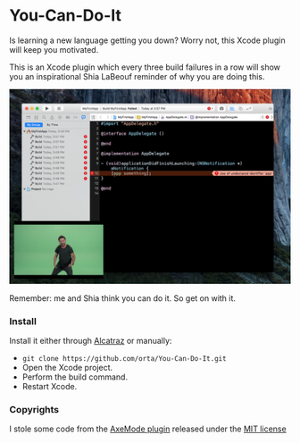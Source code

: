 # You-Can-Do-It
Is learning a new language getting you down? Worry not, this Xcode plugin will keep you motivated.

This is an Xcode plugin which every three build failures in a row will show you an inspirational Shia LaBeouf reminder of why you are doing this.

![](web/doit.png)

Remember: me and Shia think you can do it. So get on with it.

### Install

Install it either through [Alcatraz](http://alcatraz.io) or manually:

* `git clone https://github.com/orta/You-Can-Do-It.git`
* Open the Xcode project.
* Perform the build command.
* Restart Xcode.

### Copyrights

I stole some code from the [AxeMode plugin](https://github.com/alloy/AxeMode) released under the [MIT license](https://github.com/alloy/AxeMode/blob/master/LICENSE)
